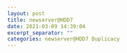 ```yaml
---
layout: post
title: newserver@HDD7
date: 2021-03-09 14:39:04
excerpt_separator: ""
categories: newserver@HDD7 Duplicacy
---
```

```

```
